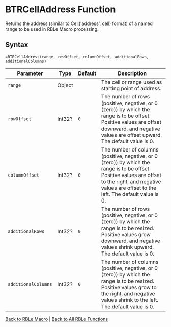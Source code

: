 # BTRCellAddress Function

Returns the address (similar to Cell('address', cell) format) of a named range to be used in RBLe Macro processing.

## Syntax

```excel
=BTRCellAddress(range, rowOffset, columnOffset, additionalRows, additionalColumns)
```

Parameter | Type | Default | Description
---|---|---|---
`range` | Object |  | The cell or range used as starting point of address.
`rowOffset` | Int32? | `0` | The number of rows (positive, negative, or 0 (zero)) by which the range is to be offset. Positive values are offset downward, and negative values are offset upward. The default value is 0.
`columnOffset` | Int32? | `0` | The number of columns (positive, negative, or 0 (zero)) by which the range is to be offset. Positive values are offset to the right, and negative values are offset to the left. The default value is 0.
`additionalRows` | Int32? | `0` | The number of rows (positive, negative, or 0 (zero)) by which the range is to be resized. Positive values grow downward, and negative values shrink upward. The default value is 0.
`additionalColumns` | Int32? | `0` | The number of columns (positive, negative, or 0 (zero)) by which the range is to be resized. Positive values grow to the right, and negative values shrink to the left. The default value is 0.

[Back to RBLe Macro](RBLeRBLeMacro.md) | [Back to All RBLe Functions](RBLe.md#function-documentation)